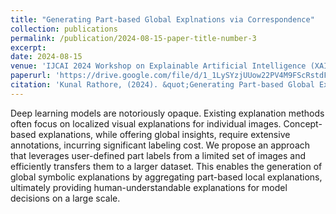 ```yaml
---
title: "Generating Part-based Global Explnations via Correspondence"
collection: publications
permalink: /publication/2024-08-15-paper-title-number-3
excerpt: 
date: 2024-08-15
venue: 'IJCAI 2024 Workshop on Explainable Artificial Intelligence (XAI)'
paperurl: 'https://drive.google.com/file/d/1_1LySYzjUUow22PV4M9FScRstdFIzk89/view'
citation: 'Kunal Rathore, (2024). &quot;Generating Part-based Global Explnations via Correspondence.&quot; <i>IJCAI 1</i>. 1(1).'
---
```

Deep learning models are notoriously opaque. Existing explanation methods often focus on localized visual explanations for individual images. Concept-based explanations, while offering global insights, require extensive annotations, incurring significant labeling cost. We propose an approach that leverages user-defined part labels from a limited set of images and efficiently transfers them to a larger dataset. This enables the generation of global symbolic explanations by aggregating part-based local explanations, ultimately providing human-understandable explanations for model decisions on a large scale.